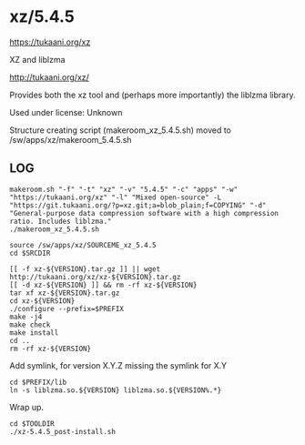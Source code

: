 xz/5.4.5
========

<https://tukaani.org/xz>

XZ and liblzma

<http://tukaani.org/xz/>

Provides both the xz tool and (perhaps more importantly) the liblzma library.

Used under license:
Unknown


Structure creating script (makeroom_xz_5.4.5.sh) moved to /sw/apps/xz/makeroom_5.4.5.sh

LOG
---

    makeroom.sh "-f" "-t" "xz" "-v" "5.4.5" "-c" "apps" "-w" "https://tukaani.org/xz" "-l" "Mixed open-source" -L "https://git.tukaani.org/?p=xz.git;a=blob_plain;f=COPYING" "-d" "General-purpose data compression software with a high compression ratio. Includes liblzma."
    ./makeroom_xz_5.4.5.sh

    source /sw/apps/xz/SOURCEME_xz_5.4.5
    cd $SRCDIR
    
    [[ -f xz-${VERSION}.tar.gz ]] || wget http://tukaani.org/xz/xz-${VERSION}.tar.gz
    [[ -d xz-${VERSION} ]] && rm -rf xz-${VERSION}
    tar xf xz-${VERSION}.tar.gz 
    cd xz-${VERSION}
    ./configure --prefix=$PREFIX
    make -j4
    make check
    make install
    cd ..
    rm -rf xz-${VERSION}

Add symlink, for version X.Y.Z missing the symlink for X.Y

    cd $PREFIX/lib
    ln -s liblzma.so.${VERSION} liblzma.so.${VERSION%.*}

Wrap up.

    cd $TOOLDIR
    ./xz-5.4.5_post-install.sh

